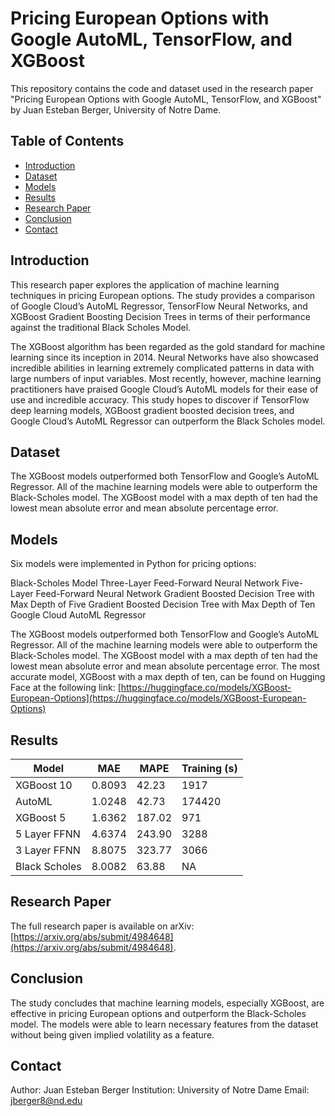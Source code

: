 # Pricing European Options with Google AutoML, TensorFlow, and XGBoost

This repository contains the code and dataset used in the research paper "Pricing European Options with Google AutoML, TensorFlow, and XGBoost" by Juan Esteban Berger, University of Notre Dame.

## Table of Contents
- [Introduction](#introduction)
- [Dataset](#dataset)
- [Models](#models)
- [Results](#results)
- [Research Paper](#research-paper)
- [Conclusion](#conclusion)
- [Contact](#contact)

## Introduction
This research paper explores the application of machine learning techniques in pricing European options. The study provides a comparison of Google Cloud’s AutoML Regressor, TensorFlow Neural Networks, and XGBoost Gradient Boosting Decision Trees in terms of their performance against the traditional Black Scholes Model.

The XGBoost algorithm has been regarded as the gold standard for machine learning since its inception in 2014. Neural Networks have also showcased incredible abilities in learning extremely complicated patterns in data with large numbers of input variables. Most recently, however, machine learning practitioners have praised Google Cloud’s AutoML models for their ease of use and incredible accuracy. This study hopes to discover if TensorFlow deep learning models, XGBoost gradient boosted decision trees, and Google Cloud’s AutoML Regressor can outperform the Black Scholes model.

## Dataset
The XGBoost models outperformed both TensorFlow and Google’s AutoML Regressor. All of the machine learning models were able to outperform the Black-Scholes model. The XGBoost model with a max depth of ten had the lowest mean absolute error and mean absolute percentage error.

## Models
Six models were implemented in Python for pricing options:

Black-Scholes Model
Three-Layer Feed-Forward Neural Network
Five-Layer Feed-Forward Neural Network
Gradient Boosted Decision Tree with Max Depth of Five
Gradient Boosted Decision Tree with Max Depth of Ten
Google Cloud AutoML Regressor

The XGBoost models outperformed both TensorFlow and Google’s AutoML Regressor. All of the machine learning models were able to outperform the Black-Scholes model. The XGBoost model with a max depth of ten had the lowest mean absolute error and mean absolute percentage error. The most accurate model, XGBoost with a max depth of ten, can be found on Hugging Face at the following link:
[https://huggingface.co/models/XGBoost-European-Options](https://huggingface.co/models/XGBoost-European-Options)

## Results
| Model          | MAE    | MAPE   | Training (s) |
|----------------|--------|--------|--------------|
| XGBoost 10     | 0.8093 | 42.23  | 1917         |
| AutoML         | 1.0248 | 42.73  | 174420       |
| XGBoost 5      | 1.6362 | 187.02 | 971          |
| 5 Layer FFNN   | 4.6374 | 243.90 | 3288         |
| 3 Layer FFNN   | 8.8075 | 323.77 | 3066         |
| Black Scholes  | 8.0082 | 63.88  | NA           |

## Research Paper
The full research paper is available on arXiv:
[https://arxiv.org/abs/submit/4984648](https://arxiv.org/abs/submit/4984648).

## Conclusion
The study concludes that machine learning models, especially XGBoost, are effective in pricing European options and outperform the Black-Scholes model. The models were able to learn necessary features from the dataset without being given implied volatility as a feature.

## Contact
Author: Juan Esteban Berger
Institution: University of Notre Dame
Email: jberger8@nd.edu
